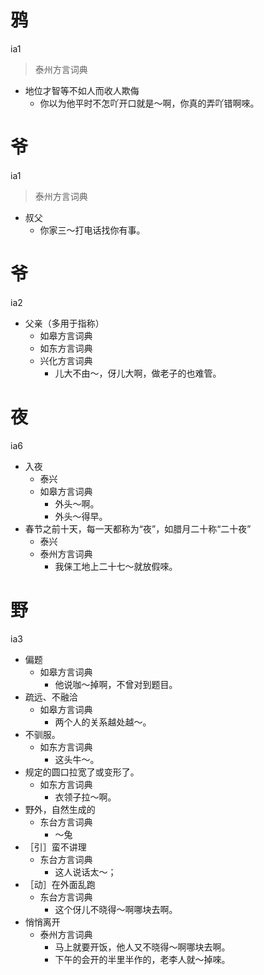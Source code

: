 # 鸦
ia1
> 泰州方言词典
- 地位才智等不如人而收人欺侮
  - 你以为他平时不怎吖开口就是～啊，你真的弄吖错啊唻。

# 爷
ia1
> 泰州方言词典
- 叔父
  - 你家三～打电话找你有事。

# 爷
ia2
+ 父亲（多用于指称）
  * 如皋方言词典
  * 如东方言词典
  * 兴化方言词典
    - 儿大不由～，伢儿大啊，做老子的也难管。

# 夜
ia6
+ 入夜
  * 泰兴
  * 如皋方言词典
    - 外头～啊。
    - 外头～得早。
+ 春节之前十天，每一天都称为“夜”，如腊月二十称“二十夜”
  * 泰兴
  * 泰州方言词典
    - 我俫工地上二十七～就放假唻。

# 野
ia3
+ 偏题
  * 如皋方言词典
    - 他说咖～掉啊，不曾对到题目。
+ 疏远、不融洽
  * 如皋方言词典
    - 两个人的关系越处越～。
+ 不驯服。
  * 如东方言词典
    - 这头牛～。
+ 规定的圆口拉宽了或变形了。
  * 如东方言词典
    - 衣领子拉～啊。
+ 野外，自然生成的
  * 东台方言词典
    - ～兔
+ ［引］蛮不讲理
  * 东台方言词典
    - 这人说话太～；
+ ［动］在外面乱跑
  * 东台方言词典
    - 这个伢儿不晓得～啊哪块去啊。
+ 悄悄离开
  * 泰州方言词典
    - 马上就要开饭，他人又不晓得～啊哪块去啊。
    - 下午的会开的半里半作的，老李人就～掉唻。
<!--
TODO 优化释义
-->
